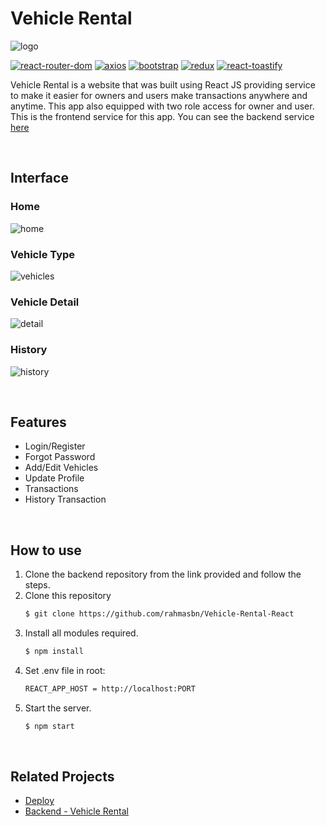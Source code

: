 # Vehicle Rental
![logo](https://drive.google.com/uc?export=download&id=1mIy4i7jJxhJh9GfmqZzZci5U1p8IpR2x)

[![react-router-dom](https://img.shields.io/npm/v/react-router-dom?label=react-router-dom)](https://www.npmjs.com/package/react-router-dom)
[![axios](https://img.shields.io/npm/v/axios?label=axios)](https://www.npmjs.com/package/axios)
[![bootstrap](https://img.shields.io/npm/v/bootstrap?label=bootstrap)](https://www.npmjs.com/package/react-bootstrap)
[![redux](https://img.shields.io/npm/v/redux?label=redux)](https://www.npmjs.com/package/redux)
[![react-toastify](https://img.shields.io/npm/v/react-toastify?label=react-toastify)](https://www.npmjs.com/package/react-toastify)



Vehicle Rental is a website that was built using React JS providing service to make it easier for owners and users make transactions anywhere and anytime. This app also equipped with two role access for owner and user. This is the frontend service for this app. You can see the backend service [here](https://github.com/rahmasbn/Vehicle_Rental)

<br/>

## Interface
### Home
![home](https://drive.google.com/uc?export=download&id=1roVbk289hwka_pIw2DZf_cUpwZFIQtQq)
### Vehicle Type
![vehicles](https://drive.google.com/uc?export=download&id=1f3fVf0frihHLkv63kG4uK4S-SYXu-FH7)
### Vehicle Detail
![detail](https://drive.google.com/uc?export=download&id=1Gj7J0NrLC2ze28Au5CfgPwcAquQ09BgG)
### History
![history](https://drive.google.com/uc?export=download&id=1biGo2gi4J17wlBhtWYlJVOz8NOGfrn-a)

<br/>

## Features
- Login/Register
- Forgot Password
- Add/Edit Vehicles
- Update Profile
- Transactions
- History Transaction

<br/>

## How to use
1. Clone the backend repository from the link provided and follow the steps.
2. Clone this repository 
    ```bash
    $ git clone https://github.com/rahmasbn/Vehicle-Rental-React
    ```
3. Install all modules required.
    ```bash
    $ npm install
    ```
4. Set .env file in root:
    ```bash
    REACT_APP_HOST = http://localhost:PORT
    ```
5. Start the server.
    ```bash
    $ npm start
    ```

<br/>

## Related Projects
- [Deploy](https://vehicle-rental-react.netlify.app/)
- [Backend - Vehicle Rental](https://github.com/rahmasbn/Vehicle_Rental)
